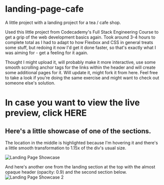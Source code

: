 # landing-page-cafe
A little project with a landing project for a tea / cafe shop.

Used this little project from Codecademy's Full Stack Engineering Course to get a grip of the web development basics again.
Took around 3-4 hours to complete total as I had to adapt to how Flexbox and CSS in general treats some stuff, but redoing it now I'd get it done faster, so that's exactly what I was aiming for - get a feeling for it again.

Thought I might upload it, will probably make it more interactive, use some smooth scrolling anchor tags for the links within the header and will create some additional pages for it. Will update it, might fork it from here. Feel free to take a look if you're doing the same exercise and might want to check out someone else's solution.

# In case you want to view the live preview, click HERE

## Here's a little showcase of one of the sections. ##
The location in the middle is highlighted because I'm hovering it and there's a little smooth transformation to 1.15x of the div's usual size.

![Landing Page Showcase](https://i.ibb.co/MnWx4NW/teacozy-showcase.png)

And here's another one from the landing section at the top with the almost opaque header (opacity: 0.9) and the second section below.
![Landing Page Showcase 2](https://i.ibb.co/2Wz2SbP/showcase2.png)
